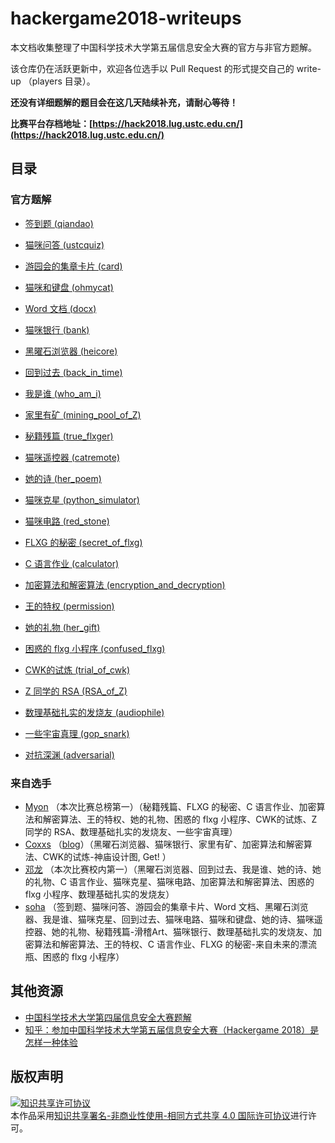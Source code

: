 # hackergame2018-writeups

本文档收集整理了中国科学技术大学第五届信息安全大赛的官方与非官方题解。

该仓库仍在活跃更新中，欢迎各位选手以 Pull Request 的形式提交自己的 write-up （players 目录）。

**还没有详细题解的题目会在这几天陆续补充，请耐心等待！**

**比赛平台存档地址：[https://hack2018.lug.ustc.edu.cn/](https://hack2018.lug.ustc.edu.cn/)**

## 目录

### 官方题解

- [签到题 (qiandao)](official/qiandao/README.md)

- [猫咪问答 (ustcquiz)](official/ustcquiz/README.md)

- [游园会的集章卡片 (card)](official/card/README.md)

- [猫咪和键盘 (ohmycat)](official/ohmycat/README.md)

- [Word 文档 (docx)](official/docx/README.md)

- [猫咪银行 (bank)](official/bank/README.md)

- [黑曜石浏览器 (heicore)](official/heicore/README.md)

- [回到过去 (back_in_time)](official/back_in_time/README.md)

- [我是谁 (who_am_i)](official/who_am_i/README.md)

- [家里有矿 (mining_pool_of_Z)](official/mining_pool_of_Z/README.md)

- [秘籍残篇 (true_flxger)](official/true_flxger/README.md)

- [猫咪遥控器 (catremote)](official/catremote/README.md)

- [她的诗 (her_poem)](official/her_poem/README.md)

- [猫咪克星 (python_simulator)](official/python_simulator/README.md)

- [猫咪电路 (red_stone)](official/red_stone/README.md)

- [FLXG 的秘密 (secret_of_flxg)](official/secret_of_flxg/README.md)

- [C 语言作业 (calculator)](official/calculator/README.md)

- [加密算法和解密算法 (encryption_and_decryption)](official/encryption_and_decryption/README.md)

- [王的特权 (permission)](official/permission/README.md)

- [她的礼物 (her_gift)](official/her_gift/README.md)

- [困惑的 flxg 小程序 (confused_flxg)](official/confused_flxg/README.md)

- [CWK的试炼 (trial_of_cwk)](official/trial_of_cwk/README.md)

- [Z 同学的 RSA (RSA_of_Z)](official/RSA_of_Z/README.md)

- [数理基础扎实的发烧友 (audiophile)](official/audiophile/README.md)

- [一些宇宙真理 (gop_snark)](official/gop_snark/README.md)

- [对抗深渊 (adversarial)](official/adversarial/README.md)

### 来自选手

- [Myon](players/myon/README.md) （本次比赛总榜第一）（秘籍残篇、FLXG 的秘密、C 语言作业、加密算法和解密算法、王的特权、她的礼物、困惑的 flxg 小程序、CWK的试炼、Z 同学的 RSA、数理基础扎实的发烧友、一些宇宙真理）
- [Coxxs](players/coxss/README.md) （[blog](https://coxxs.me/879)）（黑曜石浏览器、猫咪银行、家里有矿、加密算法和解密算法、CWK的试炼-神庙设计图, Get! ）
- [邓龙](players/dl/README.md) （本次比赛校内第一）（黑曜石浏览器、回到过去、我是谁、她的诗、她的礼物、C 语言作业、猫咪克星、猫咪电路、加密算法和解密算法、困惑的 flxg 小程序、数理基础扎实的发烧友）
- [soha](https://soha.moe/post/ustc-ctf-2018-writeup.html) （签到题、猫咪问答、游园会的集章卡片、Word 文档、黑曜石浏览器、我是谁、猫咪克星、回到过去、猫咪电路、猫咪和键盘、她的诗、猫咪遥控器、她的礼物、秘籍残篇-滑稽Art、猫咪银行、数理基础扎实的发烧友、加密算法和解密算法、王的特权、C 语言作业、FLXG 的秘密-来自未来的漂流瓶、困惑的 flxg 小程序）

## 其他资源

- [中国科学技术大学第四届信息安全大赛题解](https://volltin.gitbooks.io/hackergame2017-writeup/)
- [知乎：参加中国科学技术大学第五届信息安全大赛（Hackergame 2018）是怎样一种体验](https://www.zhihu.com/question/297850153)

## 版权声明
<a rel="license" href="http://creativecommons.org/licenses/by-nc-sa/4.0/"><img alt="知识共享许可协议" style="border-width:0" src="https://i.creativecommons.org/l/by-nc-sa/4.0/88x31.png" /></a><br />本作品采用<a rel="license" href="http://creativecommons.org/licenses/by-nc-sa/4.0/">知识共享署名-非商业性使用-相同方式共享 4.0 国际许可协议</a>进行许可。
